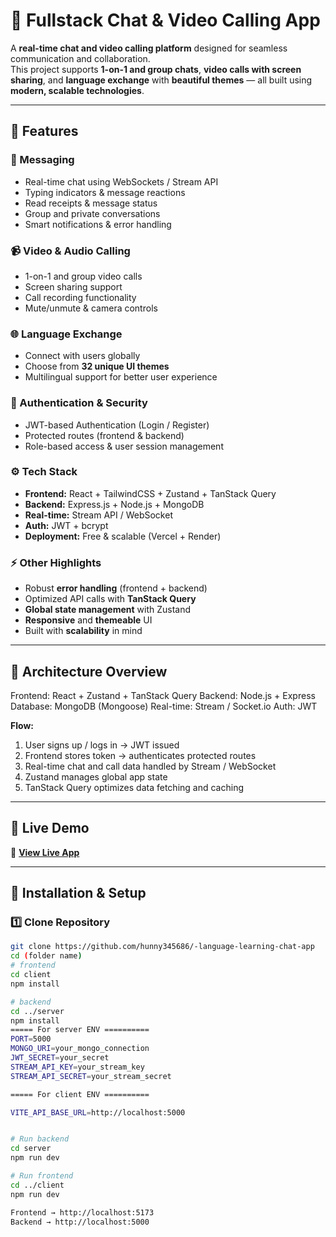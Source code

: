 # 💬 Fullstack Chat & Video Calling App

A **real-time chat and video calling platform** designed for seamless communication and collaboration.  
This project supports **1-on-1 and group chats**, **video calls with screen sharing**, and **language exchange** with **beautiful themes** — all built using **modern, scalable technologies**.

---

## 🌟 Features

### 💬 Messaging
- Real-time chat using WebSockets / Stream API  
- Typing indicators & message reactions  
- Read receipts & message status  
- Group and private conversations  
- Smart notifications & error handling  

### 📹 Video & Audio Calling
- 1-on-1 and group video calls  
- Screen sharing support  
- Call recording functionality  
- Mute/unmute & camera controls  

### 🌐 Language Exchange
- Connect with users globally  
- Choose from **32 unique UI themes**  
- Multilingual support for better user experience  

### 🔐 Authentication & Security
- JWT-based Authentication (Login / Register)  
- Protected routes (frontend & backend)  
- Role-based access & user session management  

### ⚙️ Tech Stack
- **Frontend:** React + TailwindCSS + Zustand + TanStack Query  
- **Backend:** Express.js + Node.js + MongoDB  
- **Real-time:** Stream API / WebSocket  
- **Auth:** JWT + bcrypt  
- **Deployment:** Free & scalable (Vercel + Render)  

### ⚡ Other Highlights
- Robust **error handling** (frontend + backend)  
- Optimized API calls with **TanStack Query**  
- **Global state management** with Zustand  
- **Responsive** and **themeable** UI  
- Built with **scalability** in mind  

---

## 🧠 Architecture Overview
Frontend: React + Zustand + TanStack Query
Backend: Node.js + Express
Database: MongoDB (Mongoose)
Real-time: Stream / Socket.io
Auth: JWT


**Flow:**
1. User signs up / logs in → JWT issued  
2. Frontend stores token → authenticates protected routes  
3. Real-time chat and call data handled by Stream / WebSocket  
4. Zustand manages global app state  
5. TanStack Query optimizes data fetching and caching  

---

## 🚀 Live Demo

🔗 **[View Live App](https://language-learning-chat-app.onrender.com/chat/68e08da0013929ec2f4bdbd3)** 

---

## 🧰 Installation & Setup

### 1️⃣ Clone Repository
```bash
git clone https://github.com/hunny345686/-language-learning-chat-app
cd (folder name)
# frontend
cd client
npm install

# backend
cd ../server
npm install
===== For server ENV ==========
PORT=5000
MONGO_URI=your_mongo_connection
JWT_SECRET=your_secret
STREAM_API_KEY=your_stream_key
STREAM_API_SECRET=your_stream_secret

===== For client ENV ==========

VITE_API_BASE_URL=http://localhost:5000


# Run backend
cd server
npm run dev

# Run frontend
cd ../client
npm run dev

Frontend → http://localhost:5173
Backend → http://localhost:5000
